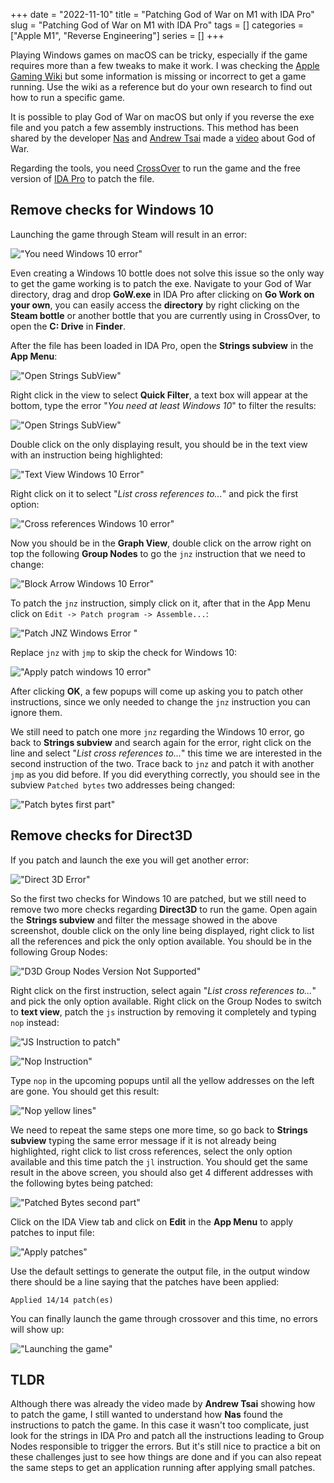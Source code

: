 +++ 
date = "2022-11-10"
title = "Patching God of War on M1 with IDA Pro"
slug = "Patching God of War on M1 with IDA Pro"
tags = []
categories = ["Apple M1", "Reverse Engineering"]
series = []
+++

Playing Windows games on macOS can be tricky, especially if the game requires more than a few tweaks to make it work. I was checking the [Apple Gaming Wiki](https://www.applegamingwiki.com/wiki/Home) but some information is missing or incorrect to get a game running. Use the wiki as a reference but do your own research to find out how to run a specific game.

It is possible to play God of War on macOS but only if you reverse the exe file and you patch a few assembly instructions. This method has been shared by the developer [Nas](https://www.youtube.com/channel/UCHIc_bFypnCNEHi_1Czjy9w) and [Andrew Tsai](https://www.youtube.com/channel/UCJ-hl32h5CokBhlGu95C1Xg) made a [video](https://www.youtube.com/watch?v=VD3v9NYllHo) about God of War.

Regarding the tools, you need [CrossOver](https://www.codeweavers.com/crossover) to run the game and the free version of [IDA Pro](https://hex-rays.com/ida-free/) to patch the file.

## Remove checks for Windows 10

Launching the game through Steam will result in an error: 

!["You need Windows 10 error"](/images/posts/patching-god-of-war-on-m1-with-ida-pro/YouNeedWindows10Error.png)

Even creating a Windows 10 bottle does not solve this issue so the only way to get the game working is to patch the exe. Navigate to your God of War directory, drag and drop **GoW.exe** in IDA Pro after clicking on **Go Work on your own**, you can easily access the **directory** by right clicking on the **Steam bottle** or another bottle that you are currently using in CrossOver, to open the **C: Drive** in **Finder**.

After the file has been loaded in IDA Pro, open the **Strings subview** in the **App Menu**:

!["Open Strings SubView"](/images/posts/patching-god-of-war-on-m1-with-ida-pro/OpenStringsSubView.png)

Right click in the view to select **Quick Filter**, a text box will appear at the bottom, type the error "_You need at least Windows 10_" to filter the results:

!["Open Strings SubView"](/images/posts/patching-god-of-war-on-m1-with-ida-pro/SubviewResultsWindows10.png)

Double click on the only displaying result, you should be in the text view with an instruction being highlighted:

!["Text View Windows 10 Error"](/images/posts/patching-god-of-war-on-m1-with-ida-pro/TextViewWindows10Error.png)

Right click on it to select "_List cross references to..._" and pick the first option:

!["Cross references Windows 10 error"](/images/posts/patching-god-of-war-on-m1-with-ida-pro/CrossReferencesWindows10Error.png)

Now you should be in the **Graph View**, double click on the arrow right on top the following **Group Nodes** to go the ```jnz``` instruction that we need to change:

!["Block Arrow Windows 10 Error"](/images/posts/patching-god-of-war-on-m1-with-ida-pro/BlockArrowWindows10Error.png)

To patch the ```jnz``` instruction, simply click on it, after that in the App Menu click on ```Edit -> Patch program -> Assemble...```:

!["Patch JNZ Windows Error "](/images/posts/patching-god-of-war-on-m1-with-ida-pro/PatchJNZWindows10Error.png)

Replace ```jnz``` with ```jmp``` to skip the check for Windows 10:

!["Apply patch windows 10 error"](/images/posts/patching-god-of-war-on-m1-with-ida-pro/ApplyPatchJNZWindows10.png)

After clicking **OK**, a few popups will come up asking you to patch other instructions, since we only needed to change the ```jnz``` instruction you can ignore them. 

We still need to patch one more ```jnz``` regarding the Windows 10 error, go back to **Strings subview** and search again for the error, right click on the line and select "_List cross references to..._"  this time we are interested in the second instruction of the two. Trace back to ```jnz``` and patch it with another ```jmp``` as you did before. If you did everything correctly, you should see in the subview ```Patched bytes``` two addresses being changed:

!["Patch bytes first part"](/images/posts/patching-god-of-war-on-m1-with-ida-pro/PatchedByesFirstPart.png)

## Remove checks for Direct3D

If you patch and launch the exe you will get another error:

!["Direct 3D Error"](/images/posts/patching-god-of-war-on-m1-with-ida-pro/Direct3DError.png)

So the first two checks for Windows 10 are patched, but we still need to remove two more checks regarding **Direct3D** to run the game. Open again the **Strings subview** and filter the message showed in the above screenshot, double click on the only line being displayed, right click to list all the references and pick the only option available. You should be in the following Group Nodes:

!["D3D Group Nodes Version Not Supported"](/images/posts/patching-god-of-war-on-m1-with-ida-pro/D3DGroupNodesVersionNotSupported.png)

Right click on the first instruction, select again "_List cross references to..._" and pick the only option available. Right click on the Group Nodes to switch to **text view**, patch the ```js``` instruction by removing it completely and typing ```nop``` instead:

!["JS Instruction to patch"](/images/posts/patching-god-of-war-on-m1-with-ida-pro/JSInstructionToPatch.png)

!["Nop Instruction"](/images/posts/patching-god-of-war-on-m1-with-ida-pro/NopInstruction.png)

Type ```nop``` in the upcoming popups until all the yellow addresses on the left are gone. You should get this result:

!["Nop yellow lines"](/images/posts/patching-god-of-war-on-m1-with-ida-pro/NopYellowLines.png)

We need to repeat the same steps one more time, so go back to **Strings subview** typing the same error message if it is not already being highlighted, right click to list cross references, select the only option available and this time patch the ```jl``` instruction. You should get the same result in the above screen, you should also get 4 different addresses with the following bytes being patched:

!["Patched Bytes second part"](/images/posts/patching-god-of-war-on-m1-with-ida-pro/PatchedBytesSecondPart.png)

Click on the IDA View tab and click on **Edit** in the **App Menu** to apply patches to input file:

!["Apply patches"](/images/posts/patching-god-of-war-on-m1-with-ida-pro/ApplyPatches.png)

Use the default settings to generate the output file, in the output window there should be a line saying that the patches have been applied:

```
Applied 14/14 patch(es)
```

You can finally launch the game through crossover and this time, no errors will show up:

!["Launching the game"](/images/posts/patching-god-of-war-on-m1-with-ida-pro/LaunchingTheGame.png)


## TLDR

Although there was already the video made by **Andrew Tsai** showing how to patch the game, I still wanted to understand how **Nas** found the instructions to patch the game. In this case it wasn't too complicate, just look for the strings in IDA Pro and patch all the instructions leading to Group Nodes responsible to trigger the errors. But it's still nice to practice a bit on these challenges just to see how things are done and if you can also repeat the same steps to get an application running after applying small patches.